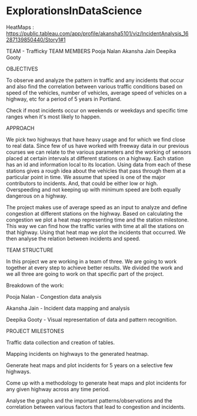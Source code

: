 # ExplorationsInDataScience

HeatMaps : https://public.tableau.com/app/profile/akansha5101/viz/IncidentAnalysis_16287139850440/Story1#1

TEAM  - Trafficky
TEAM MEMBERS
Pooja Nalan
Akansha Jain
Deepika Gooty



OBJECTIVES

To observe and analyze the pattern in traffic and any incidents that occur and also find the correlation between various traffic conditions based on speed of the vehicles, number of vehicles, average speed of vehicles on a highway, etc for a period of 5 years in Portland.

Check if most incidents occur on weekends or weekdays and specific time ranges when it's most likely to happen.

APPROACH

We pick two highways that have heavy usage and for which we find close to real data. Since few of us have worked with freeway data in our previous courses we can relate to the various parameters and the working of sensors placed at certain intervals at different stations on a highway. Each station has an id and information local to its location. Using data from each of these stations gives a rough idea about the vehicles that pass through them at a particular point in time. We assume that speed is one of the major contributors to incidents. And, that could be either low or high. Overspeeding and not keeping up with minimum speed are both equally dangerous on a highway.

The project makes use of average speed as an input to analyze and define congestion at different stations on the highway. Based on calculating the congestion we plot a heat map representing time and the station milestone. This way we can find how the traffic varies with time at all the stations on that highway. Using that heat map we plot the incidents that occurred. We then analyse the relation between incidents and speed. 


TEAM STRUCTURE

In this project we are working in a team of three. We are going to work together at every step to achieve better results. We divided the work and we all three are going to work on that specific part of the project.

Breakdown of the work:

Pooja Nalan - Congestion data analysis

Akansha Jain - Incident data mapping and analysis

Deepika Gooty - Visual representation of data and pattern recognition.


PROJECT MILESTONES

Traffic data collection and creation of tables.

Mapping incidents on highways to the generated heatmap.

Generate heat maps and plot incidents for 5 years on a selective few highways.

Come up with a methodology to generate heat maps and plot incidents for any given highway across any time period.

Analyse the graphs and the important patterns/observations and the correlation between various factors that lead to congestion and incidents.

 
 
